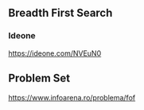 ## Breadth First Search

### Ideone
https://ideone.com/NVEuN0


## Problem Set

https://www.infoarena.ro/problema/fof
